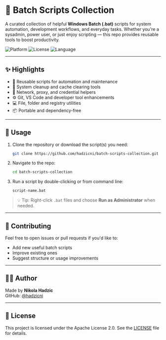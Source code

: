 # 🧩 Batch Scripts Collection

A curated collection of helpful **Windows Batch (.bat)** scripts for system automation, development workflows, and everyday tasks. Whether you're a sysadmin, power user, or just enjoy scripting — this repo provides reusable tools to boost productivity.

![Platform](https://img.shields.io/badge/platform-Windows-lightgrey)
![License](https://img.shields.io/badge/license-Apache--2.0-blue)
![Language](https://img.shields.io/badge/language-Batch-blue)

---

## ✨ Highlights

- 🔁 Reusable scripts for automation and maintenance
- 🧹 System cleanup and cache clearing tools
- 🔐 Network, proxy, and credential helpers
- ⚙️ Git, VS Code and developer tool enhancements
- 💻 File, folder and registry utilities
- 📦 Portable and dependency-free

---

## 🚀 Usage

1. Clone the repository or download the script(s) you need:

   ```bash
   git clone https://github.com/hadzicni/batch-scripts-collection.git
   ```

2. Navigate to the repo:

   ```bash
   cd batch-scripts-collection
   ```

3. Run a script by double-clicking or from command line:

   ```cmd
   script-name.bat
   ```

> 💡 Tip: Right-click `.bat` files and choose **Run as Administrator** when needed.

---

## 🤝 Contributing

Feel free to open issues or pull requests if you'd like to:

- Add new useful batch scripts
- Improve existing ones
- Suggest structure or usage improvements

---

## 👨‍💻 Author

Made by **Nikola Hadzic**  
GitHub: [@hadzicni](https://github.com/hadzicni)

---

## 📄 License

This project is licensed under the Apache License 2.0. See the [LICENSE](./LICENSE) file for details.

